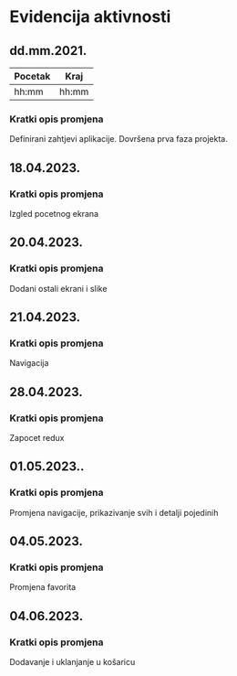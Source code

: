 # Evidencija aktivnosti
## dd.mm.2021.
Pocetak | Kraj
------- | ----
hh:mm   | hh:mm
### Kratki opis promjena
Definirani zahtjevi aplikacije.
Dovršena prva faza projekta.

## 18.04.2023.
### Kratki opis promjena
Izgled pocetnog ekrana

## 20.04.2023.
### Kratki opis promjena
Dodani ostali ekrani i slike

## 21.04.2023.
### Kratki opis promjena
Navigacija

## 28.04.2023.
### Kratki opis promjena
Zapocet redux

## 01.05.2023..
### Kratki opis promjena
Promjena navigacije, prikazivanje svih i detalji pojedinih

## 04.05.2023.
### Kratki opis promjena
Promjena favorita

## 04.06.2023.
### Kratki opis promjena
Dodavanje i uklanjanje u košaricu
